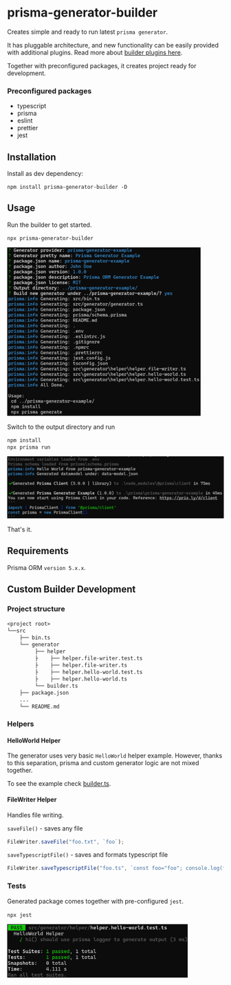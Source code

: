 # prisma-generator-builder

Creates simple and ready to run latest `prisma generator`.

It has pluggable architecture, and new functionality can be easily provided with additional plugins.
Read more about [builder plugins here](README_PLUGINS.md).

Together with preconfigured packages, it creates project ready for development.

### Preconfigured packages

- typescript
- prisma
- eslint
- prettier
- jest

## Installation

Install as dev dependency:

```
npm install prisma-generator-builder -D
```

## Usage

Run the builder to get started. 

```
npx prisma-generator-builder
```


<p><img src="configurator.png" width="450" /></p>


Switch to the output directory and run

```
npm install
npx prisma run 
```

<p><img src="generator.png" width="520" /></p>

That's it.


## Requirements

Prisma ORM `version 5.x.x`.


## Custom Builder Development


### Project structure

```
<project root>
└──src
    ├── bin.ts
    └── generator
         ├── helper
         ├    ├── helper.file-writer.test.ts
         ├    ├── helper.file-writer.ts
         ├    ├── helper.hello-world.test.ts
         ├    ├── helper.hello-world.ts         
         └── builder.ts            
    ├── package.json
    ...
    └── README.md
```


### Helpers

#### HelloWorld Helper

The generator uses very basic `HelloWorld` helper example.
However, thanks  to this separation, prisma and custom generator
logic are not mixed together.

To see the example check [builder.ts](src/generator/generator.ts).


#### FileWriter Helper

Handles file writing.

`saveFile()` - saves any file
```typescript
FileWriter.saveFile("foo.txt", `foo`);
```


`saveTypescriptFile()` - saves and formats typescript file 

```typescript
FileWriter.saveTypescriptFile("foo.ts", `const foo="foo"; console.log(foo);`);
```

### Tests

Generated package comes together with pre-configured `jest`.

`npx jest`

<p><img src="jest.png" width="420" /></p>
